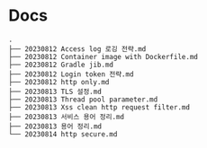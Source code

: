 # Docs    
    .
    ├── 20230812 Access log 로깅 전략.md
    ├── 20230812 Container image with Dockerfile.md
    ├── 20230812 Gradle jib.md
    ├── 20230812 Login token 전략.md
    ├── 20230812 http only.md
    ├── 20230813 TLS 설정.md
    ├── 20230813 Thread pool parameter.md
    ├── 20230813 Xss clean http request filter.md
    ├── 20230813 서비스 용어 정리.md
    ├── 20230813 용어 정리.md
    └── 20230814 http secure.md
